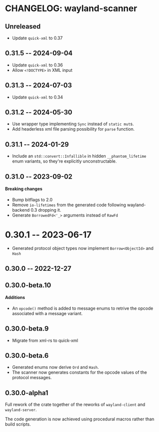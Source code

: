 # CHANGELOG: wayland-scanner

## Unreleased

- Update `quick-xml` to 0.37

## 0.31.5 -- 2024-09-04

- Update `quick-xml` to 0.36
- Allow `<!DOCTYPE>` in XML input

## 0.31.3 -- 2024-07-03

- Update `quick-xml` to 0.34

## 0.31.2 -- 2024-05-30

- Use wrapper type implementing `Sync` instead of `static mut`s.
- Add headerless xml file parsing possibility for `parse` function.

## 0.31.1 -- 2024-01-29

- Include an `std::convert::Infallible` in hidden `__phantom_lifetime` enum variants,
  so they're explicitly unconstructable.

## 0.31.0 -- 2023-09-02

#### Breaking changes

- Bump bitflags to 2.0
- Remove `io-lifetimes` from the generated code following wayland-backend 0.3 dropping it.
- Generate `BorrowedFd<'_>` arguments instead of `RawFd`

# 0.30.1 -- 2023-06-17

- Generated protocol object types now implement `Borrow<ObjectId>` and `Hash`

## 0.30.0 -- 2022-12-27

## 0.30.0-beta.10

#### Additions

- An `opcode()` method is added to message enums to retrive the opcode associated with a message variant.

## 0.30.0-beta.9

- Migrate from xml-rs to quick-xml

## 0.30.0-beta.6

- Generated enums now derive `Ord` and `Hash`.
- The scanner now generates constants for the opcode values of the protocol messages.

## 0.30.0-alpha1

Full rework of the crate together of the reworks of `wayland-client` and `wayland-server`.

The code generation is now achieved using procedural macros rather than build scripts.
